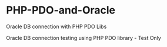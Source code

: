 # PHP-PDO-and-Oracle
Oracle DB connection with PHP PDO Libs

Oracle DB connection testing using PHP PDO library - Test Only
